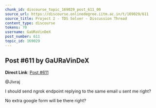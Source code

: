 ```yaml
---
chunk_id: discourse_topic_169029_post_611_00
source_url: https://discourse.onlinedegree.iitm.ac.in/t/169029/611
source_title: Project 2 - TDS Solver - Discussion Thread
content_type: discourse
tokens: 70
username: GaURaVinDeX
post_number: 611
topic_id: 169029
---
```


## Post #611 by GaURaVinDeX

**Direct Link**: [Post #611](https://discourse.onlinedegree.iitm.ac.in/t/169029/611)

@Jivraj

I should send ngrok endpoint replying to the same email u sent me right?

No extra google form will be there right?
